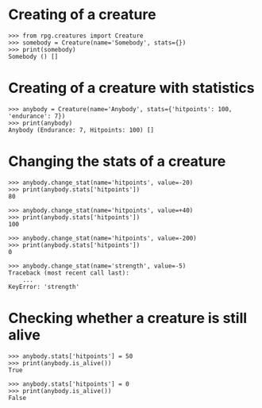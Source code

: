 # Creating of a creature
    >>> from rpg.creatures import Creature
    >>> somebody = Creature(name='Somebody', stats={})
    >>> print(somebody)
    Somebody () []

# Creating of a creature with statistics
    >>> anybody = Creature(name='Anybody', stats={'hitpoints': 100, 'endurance': 7})
    >>> print(anybody)
    Anybody (Endurance: 7, Hitpoints: 100) []

# Changing the stats of a creature
    >>> anybody.change_stat(name='hitpoints', value=-20)
    >>> print(anybody.stats['hitpoints'])
    80

    >>> anybody.change_stat(name='hitpoints', value=+40)
    >>> print(anybody.stats['hitpoints'])
    100

    >>> anybody.change_stat(name='hitpoints', value=-200)
    >>> print(anybody.stats['hitpoints'])
    0

    >>> anybody.change_stat(name='strength', value=-5)
    Traceback (most recent call last):
        ...
    KeyError: 'strength'

# Checking whether a creature is still alive
    >>> anybody.stats['hitpoints'] = 50
    >>> print(anybody.is_alive())
    True

    >>> anybody.stats['hitpoints'] = 0
    >>> print(anybody.is_alive())
    False
